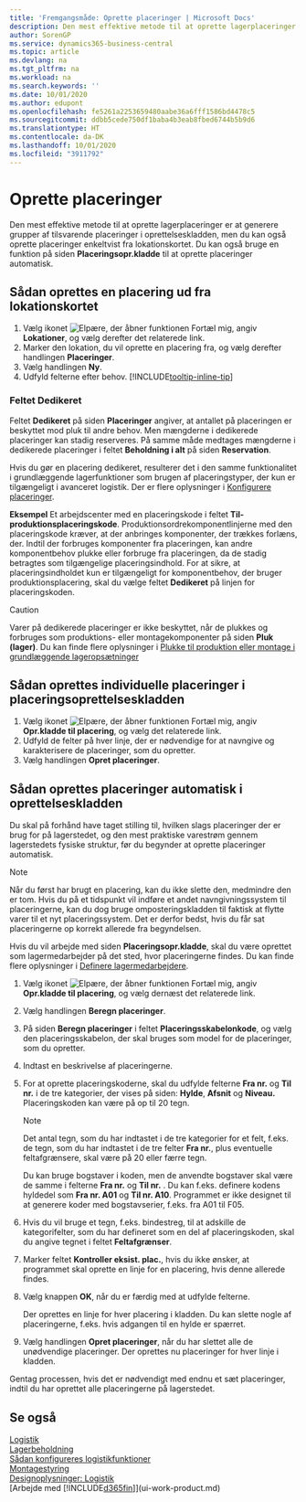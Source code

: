 ```yaml
---
title: 'Fremgangsmåde: Oprette placeringer | Microsoft Docs'
description: Den mest effektive metode til at oprette lagerplaceringer er at generere grupper af tilsvarende placeringer i oprettelseskladden, men du kan også oprette placeringer enkeltvist.
author: SorenGP
ms.service: dynamics365-business-central
ms.topic: article
ms.devlang: na
ms.tgt_pltfrm: na
ms.workload: na
ms.search.keywords: ''
ms.date: 10/01/2020
ms.author: edupont
ms.openlocfilehash: fe5261a2253659480aabe36a6fff1586bd4478c5
ms.sourcegitcommit: ddbb5cede750df1baba4b3eab8fbed6744b5b9d6
ms.translationtype: HT
ms.contentlocale: da-DK
ms.lasthandoff: 10/01/2020
ms.locfileid: "3911792"
---
```

# <a name="create-bins"></a>Oprette placeringer
Den mest effektive metode til at oprette lagerplaceringer er at generere grupper af tilsvarende placeringer i oprettelseskladden, men du kan også oprette placeringer enkeltvist fra lokationskortet. Du kan også bruge en funktion på siden **Placeringsopr.kladde** til at oprette placeringer automatisk.  

## <a name="to-create-a-bin-from-the-location-card"></a>Sådan oprettes en placering ud fra lokationskortet  
1.  Vælg ikonet ![Elpære, der åbner funktionen Fortæl mig](media/ui-search/search_small.png "Fortæl mig, hvad du vil foretage dig"), angiv **Lokationer**, og vælg derefter det relaterede link.  
2.  Marker den lokation, du vil oprette en placering fra, og vælg derefter handlingen **Placeringer**.  
3. Vælg handlingen **Ny**.
4. Udfyld felterne efter behov. [!INCLUDE[tooltip-inline-tip](includes/tooltip-inline-tip_md.md)]

### <a name="the-dedicated-field"></a>Feltet Dedikeret
Feltet **Dedikeret** på siden **Placeringer** angiver, at antallet på placeringen er beskyttet mod pluk til andre behov. Men mængderne i dedikerede placeringer kan stadig reserveres. På samme måde medtages mængderne i dedikerede placeringer i feltet **Beholdning i alt** på siden **Reservation**.

Hvis du gør en placering dedikeret, resulterer det i den samme funktionalitet i grundlæggende lagerfunktioner som brugen af placeringstyper, der kun er tilgængeligt i avanceret logistik. Der er flere oplysninger i [Konfigurere placeringer](warehouse-how-to-set-up-bin-types.md).

**Eksempel** Et arbejdscenter med en placeringskode i feltet **Til-produktionsplaceringskode**. Produktionsordrekomponentlinjerne med den placeringskode kræver, at der anbringes komponenter, der trækkes forlæns, der. Indtil der forbruges komponenter fra placeringen, kan andre komponentbehov plukke eller forbruge fra placeringen, da de stadig betragtes som tilgængelige placeringsindhold. For at sikre, at placeringsindholdet kun er tilgængeligt for komponentbehov, der bruger produktionsplacering, skal du vælge feltet **Dedikeret** på linjen for placeringskoden.

> [!Caution]
> Varer på dedikerede placeringer er ikke beskyttet, når de plukkes og forbruges som produktions- eller montagekomponenter på siden **Pluk (lager)**. Du kan finde flere oplysninger i [Plukke til produktion eller montage i grundlæggende lageropsætninger](warehouse-how-to-pick-for-production.md)

## <a name="to-create-bins-individually-in-the-bin-creation-worksheet"></a>Sådan oprettes individuelle placeringer i placeringsoprettelseskladden  
1.  Vælg ikonet ![Elpære, der åbner funktionen Fortæl mig](media/ui-search/search_small.png "Fortæl mig, hvad du vil foretage dig"), angiv **Opr.kladde til placering**, og vælg det relaterede link.  
2.  Udfyld de felter på hver linje, der er nødvendige for at navngive og karakterisere de placeringer, som du opretter.  
3.  Vælg handlingen **Opret placeringer**.  

## <a name="to-make-bins-automatically-in-the-bin-creation-worksheet"></a>Sådan oprettes placeringer automatisk i oprettelseskladden  
Du skal på forhånd have taget stilling til, hvilken slags placeringer der er brug for på lagerstedet, og den mest praktiske varestrøm gennem lagerstedets fysiske struktur, før du begynder at oprette placeringer automatisk.  

> [!NOTE]  
>  Når du først har brugt en placering, kan du ikke slette den, medmindre den er tom. Hvis du på et tidspunkt vil indføre et andet navngivningssystem til placeringerne, kan du dog bruge omposteringskladden til faktisk at flytte varer til et nyt placeringssystem. Det er derfor bedst, hvis du får sat placeringerne op korrekt allerede fra begyndelsen.  

Hvis du vil arbejde med siden **Placeringsopr.kladde**, skal du være oprettet som lagermedarbejder på det sted, hvor placeringerne findes. Du kan finde flere oplysninger i [Definere lagermedarbejdere](warehouse-how-to-set-up-warehouse-employees.md).    

1.  Vælg ikonet ![Elpære, der åbner funktionen Fortæl mig](media/ui-search/search_small.png "Fortæl mig, hvad du vil foretage dig"), angiv **Opr.kladde til placering**, og vælg dernæst det relaterede link.  
2.  Vælg handlingen **Beregn placeringer**.
3. På siden **Beregn placeringer** i feltet **Placeringsskabelonkode**, og vælg den placeringsskabelon, der skal bruges som model for de placeringer, som du opretter.
4.  Indtast en beskrivelse af placeringerne.  
5.  For at oprette placeringskoderne, skal du udfylde felterne **Fra nr.** og **Til nr.** i de tre kategorier, der vises på siden: **Hylde**, **Afsnit** og **Niveau.** Placeringskoden kan være på op til 20 tegn.  

    > [!NOTE]  
    >  Det antal tegn, som du har indtastet i de tre kategorier for et felt, f.eks. de tegn, som du har indtastet i de tre felter **Fra nr.**, plus eventuelle feltafgrænsere, skal være på 20 eller færre tegn.  

     Du kan bruge bogstaver i koden, men de anvendte bogstaver skal være de samme i felterne **Fra nr.** og **Til nr.** . Du kan f.eks. definere kodens hyldedel som **Fra nr. A01** og **Til nr. A10**. Programmet er ikke designet til at generere koder med bogstavserier, f.eks. fra A01 til F05.  

6.  Hvis du vil bruge et tegn, f.eks. bindestreg, til at adskille de kategorifelter, som du har defineret som en del af placeringskoden, skal du angive tegnet i feltet **Feltafgrænser**.  
7.  Marker feltet **Kontroller eksist. plac.**, hvis du ikke ønsker, at programmet skal oprette en linje for en placering, hvis denne allerede findes.  
8. Vælg knappen **OK**, når du er færdig med at udfylde felterne.

    Der oprettes en linje for hver placering i kladden. Du kan slette nogle af placeringerne, f.eks. hvis adgangen til en hylde er spærret.  

9. Vælg handlingen **Opret placeringer**, når du har slettet alle de unødvendige placeringer. Der oprettes nu placeringer for hver linje i kladden.  

Gentag processen, hvis det er nødvendigt med endnu et sæt placeringer, indtil du har oprettet alle placeringerne på lagerstedet.  

## <a name="see-also"></a>Se også  
[Logistik](warehouse-manage-warehouse.md)  
[Lagerbeholdning](inventory-manage-inventory.md)  
[Sådan konfigureres logistikfunktioner](warehouse-setup-warehouse.md)     
[Montagestyring](assembly-assemble-items.md)    
[Designoplysninger: Logistik](design-details-warehouse-management.md)  
[Arbejde med [!INCLUDE[d365fin](includes/d365fin_md.md)]](ui-work-product.md)
